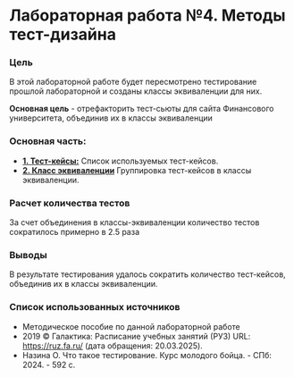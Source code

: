 # Лабораторная работа №4. Методы тест-дизайна
### Цель
В этой лабораторной работе будет пересмотрено тестирование прошлой лабораторной и созданы классы эквиваленции для них.

**Основная цель** - отрефакторить тест-сьюты для сайта Финансового университета, объединив их в классы эквиваленции

### Основная часть:
- **[1. Тест-кейсы:](test_cases.md)** Список используемых тест-кейсов.
- **[2. Класс эквиваленции](eq_classes.md)** Группировка тест-кейсов в классы эквиваленции.

### Расчет количества тестов
За счет объединения в классы-эквиваленции количество тестов сократилось примерно в 2.5 раза

### Выводы
В результате тестирования удалось сократить количество тест-кейсов, объединив их в классы эквиваленции.

### Список использованных источников
- Методическое пособие по данной лабораторной работе
- 2019 © Галактика: Расписание учебных занятий (РУЗ) URL: https://ruz.fa.ru/ (дата обращения: 20.03.2025).
- Назина О. Что такое тестирование. Курс молодого бойца. - СПб: 2024. - 592 с.

